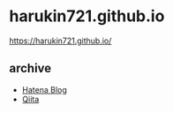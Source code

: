 # harukin721.github.io

https://harukin721.github.io/

## archive

- [Hatena Blog](/hatebu/archive.md)
- [Qiita](/qiita/archive.md)
